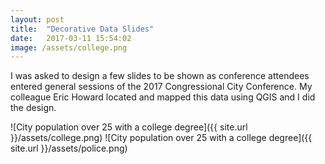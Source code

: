 ```yaml
---
layout: post
title:  "Decorative Data Slides"
date:   2017-03-11 15:54:02
image: /assets/college.png
---
```


I was asked to design a few slides to be shown as conference attendees entered general sessions of the 2017 Congressional City Conference. My colleague Eric Howard located and mapped this data using QGIS and I did the design.


![City population over 25 with a college degree]({{ site.url }}/assets/college.png)
![City population over 25 with a college degree]({{ site.url }}/assets/police.png)

